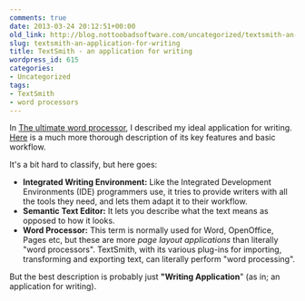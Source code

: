 ```yaml
---
comments: true
date: 2013-03-24 20:12:51+00:00
old_link: http://blog.nottoobadsoftware.com/uncategorized/textsmith-an-application-for-writing/
slug: textsmith-an-application-for-writing
title: TextSmith - an application for writing
wordpress_id: 615
categories: 
- Uncategorized
tags:
- TextSmith
- word processors
---
```


In [The ultimate word processor](/blog/user-interface/the-ultimate-word-processor/), I described my ideal application for writing. [Here](/textsmith/) is a much more thorough description of its key features and basic workflow.

It's a bit hard to classify, but here goes:
	
* **Integrated Writing Environment:**
Like the Integrated Development Environments (IDE) programmers use, it tries to provide writers with all the tools they need, and lets them adapt it to their workflow.
* **Semantic Text Editor:**
It lets you describe what the text means as opposed to how it looks.
* **Word Processor:**
This term is normally used for Word, OpenOffice, Pages etc, but these are more _page layout applications_ than literally "word processors". TextSmith, with its various plug-ins for importing, transforming and exporting text, can literally perform "word processing".

But the best description is probably just **"Writing Application**" (as in; an application for writing).
